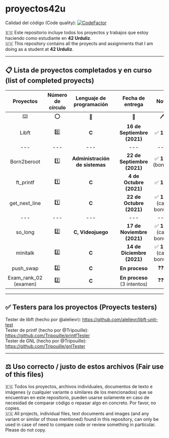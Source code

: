 # proyectos42u

Calidad del código (Code quality): [![CodeFactor](https://www.codefactor.io/repository/github/allplayed/proyectos42u/badge?s=78de944f4586421d1953b3a1ca590ed1e74c1c01)](https://www.codefactor.io/repository/github/allplayed/proyectos42u)

🇪🇸 Este repositorio incluye todos los proyectos y trabajos que estoy haciendo como estudiante en **42 Urduliz**.           
🇺🇸 This repository contains all the proyects and assignments that I am doing as a student at **42 Urduliz**.

-------

## 📋 Lista de proyectos completados y en curso (list of completed proyects)
| Proyectos | Número de círculo | Lenguaje de programación | | Fecha de entrega | Nota |
| :-------------: | :-------------: | :-------------: | :-------------: | :-------------: | :-------------: |
| ⌨️ | ⭕ | 🧠 | | 📅 | 🖊️ |
| Libft  | 0️⃣ | **C** | | **16 de Septiembre (2021)** | ✅ **100** |
| --- | --- | --- | | --- | --- |
| Born2beroot | 1️⃣ | **Administración de sistemas**  | | **22 de Septiembre (2021)**  | ✅ **125** (bonus) |
| ft_printf | 1️⃣ | **C** | | **4 de Octubre (2021)**  | ✅ **100** |
| get_next_line | 1️⃣ | **C** | | **22 de Octubre (2021)**  | ✅ **117** (casi bonus) |
| --- | --- | --- | | --- | --- |
| so_long | 2️⃣ | **C, Videojuego** | | **17 de Noviembre (2021)**  | ✅ **110** (casi bonus) |
| minitalk | 2️⃣ | **C** | | **14 de Diciembre (2021)**  | ✅ **115** (casi bonus) |
| push_swap | 2️⃣ | **C** | | **En proceso**  | ❓❓❓ |
| Exam_rank_02 (examen) | 2️⃣ | **C** | | **En proceso** (3 intentos)  | ❓❓❓ |

-------

## ✅ Testers para los proyectos (Proyects testers)
Tester de libft (hecho por @alelievr): https://github.com/alelievr/libft-unit-test                    
Tester de printf (hecho por @Tripouille): https://github.com/Tripouille/printfTester                    
Tester de GNL (hecho por @Tripouille): https://github.com/Tripouille/gnlTester                       

-------

## ⚖️ Uso correcto / justo de estos archivos (Fair use of this files)
🇪🇸 Todos los proyectos, archivos individuales, documentos de texto e imágenes (y cualquier variante o similares de los mencionados) que se encuentran en este repositorio, pueden usarse solamente en caso de necesidad de comparar código o repasar algo en concreto. Por favor, no copies.              
🇺🇸 All projects, individual files, text documents and images (and any variant or similar of those mentioned) found in this repository, can only be used in case of need to compare code or review something in particular. Please do not copy.
